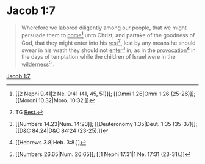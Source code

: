 # Jacob 1:7

> Wherefore we labored diligently among our people, that we might persuade them to <u>come</u>[^a] unto Christ, and partake of the goodness of God, that they might enter into his <u>rest</u>[^b], lest by any means he should swear in his wrath they should not <u>enter</u>[^c] in, as in the <u>provocation</u>[^d] in the days of temptation while the children of Israel were in the <u>wilderness</u>[^e] .

[Jacob 1:7](https://www.churchofjesuschrist.org/study/scriptures/bofm/jacob/1?lang=eng&id=p7#p7)


[^a]: [[2 Nephi 9.41|2 Ne. 9:41 (41, 45, 51)]]; [[Omni 1.26|Omni 1:26 (25-26)]]; [[Moroni 10.32|Moro. 10:32.]]
[^b]: TG [Rest.](https://www.churchofjesuschrist.org/study/scriptures/tg/rest?lang=eng)
[^c]: [[Numbers 14.23|Num. 14:23]]; [[Deuteronomy 1.35|Deut. 1:35 (35-37)]]; [[D&C 84.24|D&C 84:24 (23-25).]]
[^d]: [[Hebrews 3.8|Heb. 3:8.]]
[^e]: [[Numbers 26.65|Num. 26:65]]; [[1 Nephi 17.31|1 Ne. 17:31 (23-31).]]
